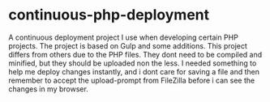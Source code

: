 # continuous-php-deployment
A continuous deployment project I use when developing certain PHP projects. The project is based on Gulp and some additions. This project differs from others due to the PHP files. They dont need to be compiled and minified, but they should be uploaded non the less. I needed something to help me deploy changes instantly, and i dont care for saving a file and then remember to accept the upload-prompt from FileZilla before i can see the changes in my browser. 
